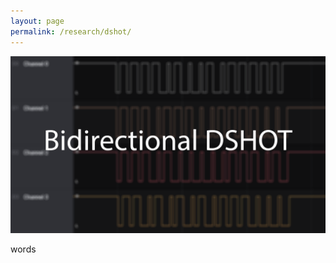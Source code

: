```yaml
---
layout: page
permalink: /research/dshot/
---
```

<img src="/assets/dshot_thumbnail.png" alt="">

words